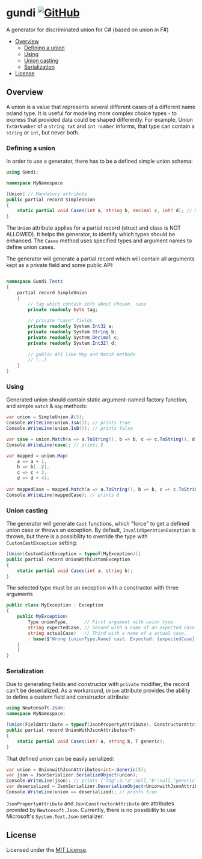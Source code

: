# gundi [![GitHub](https://img.shields.io/github/license/lukaszkrzywizna/gundi)](/LICENSE)
A generator for discriminated union for C# (based on union in F#)

- [Overview](#overview)
  - [Defining a union](#defining-a-union)
  - [Using](#using)
  - [Union casting](#union-casting)
  - [Serialization](#serialization)
- [License](#license)

## Overview
A union is a value that represents several different cases of a different name or/and type. It is useful for modeling more complex choice types - to express that provided data could be shaped differently. For example, Union `TxtOrNumber` of a `string txt` and `int number` informs, that type can contain a `string` or `int`, but never both.

### Defining a union
In order to use a generator, there has to be a defined simple union schema:
```csharp
using Gundi;

namespace MyNamespace

[Union] // Mandatory attribute
public partial record SimpleUnion
{
    static partial void Cases(int a, string b, decimal c, int? d); // Mandatory function. `static partial void Cases` is a must-have
}
```

The `Union` attribute applies for a partial record (struct and class is NOT ALLOWED). It helps the generator, to identify which types should be enhanced.
The `Cases` method uses specified types and argument names to define union cases.

The generator will generate a partial record which will contain all arguments kept as a private field and some public API:
```csharp

namespace Gundi.Tests
{
    partial record SimpleUnion
    {
        // tag which contain info about chosen  case
        private readonly byte tag;
        
        // private "case" fields
        private readonly System.Int32 a;
        private readonly System.String b;
        private readonly System.Decimal c;
        private readonly System.Int32? d;
        
        // public API like Map and Match methods
        // (..)
    }
}
```

### Using
Generated union should contain static argument-named factory function, and simple `match` & `map` methods:
```csharp
var union = SimpleUnion.A(5);
Console.WriteLine(union.IsA()); // prints true
Console.WriteLine(union.IsB()); // prints false

var case = union.Match(a => a.ToString(), b => b, c => c.ToString(), d => d.ToString());
Console.WriteLine(case); // prints 5

var mapped = union.Map(
    a => a + 1,
    b => b[..2],
    c => c + 3,
    d => d + 4);
    
var mappedCase = mapped.Match(a => a.ToString(), b => b, c => c.ToString(), d => d.ToString());
Console.WriteLine(mappedCase); // prints 6

```

### Union casting

The generator will generate `Cast` functions, which "force" to get a defined union case or throws an exception. By default, `InvalidOperationException` is thrown, but there is a possibility to override the type with `CustomCastException` setting:
```csharp
[Union(CustomCastException = typeof(MyException))]
public partial record UnionWithCustomException
{
    static partial void Cases(int a, string b);
}
```
The selected type must be an exception with a constructor with three arguments

```csharp
public class MyException : Exception
{
    public MyException(
        Type unionType,      // First argument with union type.
        string expectedCase, // Second with a name of an expected case.
        string actualCase)   // Third with a name of a actual case.
        : base($"Wrong {unionType.Name} cast. Expected: {expectedCase}, Actual: {actualCase}")
    {
    }
}
```

### Serialization

Due to generating fields and constructor with `private` modifier, the record can't be deserialized. As a workaround, `Union` attribute provides the ability to define a custom field and constructor attribute:

```csharp
using Newtonsoft.Json; 
namespace MyNamespace;

[Union(FieldAttribute = typeof(JsonPropertyAttribute), ConstructorAttribute = typeof(JsonConstructorAttribute))]
public partial record UnionWithJsonAttributes<T>
{
    static partial void Cases(int? a, string b, T generic);
}
```

That defined union can be easily serialized:

```csharp
var union = UnionwithJsonAttributes<int>.Generic(5);
var json = JsonSerializer.SerializeObject(union);
Console.WriteLine(json); // prints {"tag":3,"a":null,"b":null,"generic":5}
var deserialized = JsonSerializer.DeserializeObject<UnionwithJsonAttributes<int>>(json);
Console.WriteLine(union == deserialized); // prints true
```

`JsonPropertyAttribute` and `JsonConstructorAttribute` are attributes provided by `Newtonsoft.Json`. Currently, there is no possibility to use Microsoft's `System.Text.Json` serializer.

## License
Licensed under the [MIT License](LICENSE.txt).
